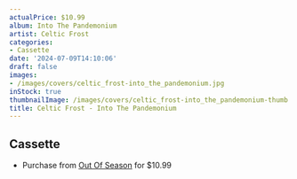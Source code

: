```yaml
---
actualPrice: $10.99
album: Into The Pandemonium
artist: Celtic Frost
categories:
- Cassette
date: '2024-07-09T14:10:06'
draft: false
images:
- /images/covers/celtic_frost-into_the_pandemonium.jpg
inStock: true
thumbnailImage: /images/covers/celtic_frost-into_the_pandemonium-thumb.jpg
title: Celtic Frost - Into The Pandemonium
---
```


## Cassette
* Purchase from [Out Of Season](https://www.outofseasonlabel.com/products/celtic-frost-into-the-pandemonium-cassette-tape) for $10.99
